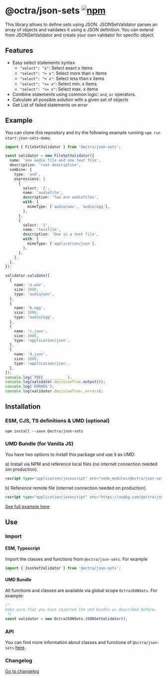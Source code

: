 # @octra/json-sets <a href="https://www.npmjs.com/package/@octra/json-sets"><img alt="npm" src="https://img.shields.io/npm/v/@octra/json-sets"></a>

This library allows to define sets using JSON. JSONSetValidator parses an array of objects and validates it using a JSON definition. You can extend from JSONSetValidator and create your own validator for specific object.

## Features

- Easy select statements syntax:
  - `"select": "x"`: Select exact x items
  - `"select": "> x"`: Select more than x items
  - `"select": "< x"`: Select less than x items
  - `"select": ">= x"`: Select min. x items
  - `"select": "<= x"`: Select max. x items
- Combine statements using common logic: `and`, `or` operators.
- Calculate all possible solution with a given set of objects
- Get List of failed statements on error

## Example

You can clone this repository and try the following example running `npm run start:json-sets-demo`.

```typescript
import { FileSetValidator } from '@octra/json-sets';

const validator = new FileSetValidator({
  name: 'one audio file and one text file',
  description: 'root description',
  combine: {
    type: 'and',
    expressions: [
      {
        select: '2',
        name: 'audiofile',
        description: 'Two are audiofiles',
        with: {
          mimeType: ['audio/wav', 'audio/ogg'],
        },
      },
      {
        select: '1',
        name: 'textfile',
        description: 'One is a text file',
        with: {
          mimeType: ['application/json'],
        },
      },
    ],
  },
});

validator.validate([
  {
    name: 'a.wav',
    size: 1000,
    type: 'audio/wav',
  },
  {
    name: 'b.ogg',
    size: 1000,
    type: 'audio/ogg',
  },
  {
    name: 'c.json',
    size: 1000,
    type: 'application/json',
  },
  {
    name: 'd.json',
    size: 1000,
    type: 'application/json',
  },
]);
console.log(`TREE__________`);
console.log(validator.decisionTree.output());
console.log('ERRORS');
console.log(validator.decisionTree._errors);
```

## Installation

### ESM, CJS, TS definitions & UMD (optional)

```shell
npm install --save @octra/json-sets
```

### UMD Bundle (for Vanilla JS)

You have two options to install this package und use it as UMD:

a) Install via NPM and reference local files (no internet connection needed om production).

```html
<script type="application/javascript" src="node_modules/@octra/json-sets/index.umd.js"></script>
```

b) Reference remote file (internet connection needed on production).

```html
<script type="application/javascript" src="https://unpkg.com/@octra/json-sets/index.umd.js"></script>
```

[See full example here](https://github.com/IPS-LMU/octra/tree/main/apps/web-components-demo)

## Use

### Import

#### ESM, Typescript

Import the classes and functions from `@octra/json-sets`. For example

```typescript
import { JsonSetValidator } from '@octra/json-sets';
```

#### UMD Bundle

All functions and classes are available via global scope `OctraJSONSets`. For example:

```javascript
/*
make sure that you have injected the umd bundle as described before.
 */
const validator = new OctraJSONSets.JSONSetValidator();
```

### API

You can find more information about classes and functions of `@octra/json-sets` [here](https://ips-lmu.github.io/octra/modules/_octra_json_sets.html).

### Changelog

[Go to changelog](https://github.com/IPS-LMU/octra/blob/main/libs/json-sets/CHANGELOG.md)
